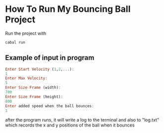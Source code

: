 # How To Run My Bouncing Ball Project





Run the project with

```bash
cabal run
```

## Example of input in program

```Haskell
Enter Start Velocity (1,2,...): 
1
Enter Max Velocity: 
5
Enter Size Frame (width): 
700
Enter Size Frame (height): 
800
Enter added speed when the ball bounces: 
1
```

after the program runs, it will write a log to the terminal and also to "log.txt" which records the x and y positions of the ball when it bounces

